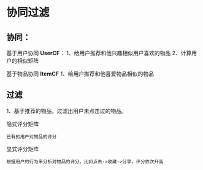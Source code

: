# 协同过滤

## 协同：

基于用户协同 **UserCF**：
1、给用户推荐和他兴趣相似用户喜欢的物品
2、计算用户的相似矩阵

基于物品协同 **ItemCF**
1、给用户推荐和他喜爱物品相似的物品

## 过滤
1、基于推荐的物品，过滤出用户未点击过的物品。

隐式评分矩阵

    已有的用户对物品的评分

显式评分矩阵
    

    根据用户的行为来分析对物品的评分。比如点击->收藏->分享，评分依次升高